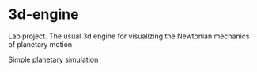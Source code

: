 # 3d-engine
Lab project. The usual 3d engine for visualizing the Newtonian mechanics of planetary motion

[Simple planetary simulation](dev/planets_system.gif)

